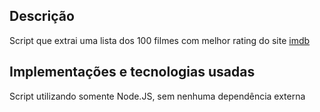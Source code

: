 ## Descrição

Script que extrai uma lista dos 100 filmes com melhor rating do site [imdb](https://www.imdb.com/)

## Implementações e tecnologias usadas

Script utilizando somente Node.JS, sem nenhuma dependência externa